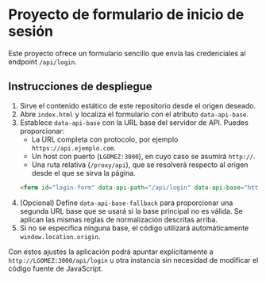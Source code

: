 # Proyecto de formulario de inicio de sesión

Este proyecto ofrece un formulario sencillo que envía las credenciales al endpoint `/api/login`.

## Instrucciones de despliegue

1. Sirve el contenido estático de este repositorio desde el origen deseado.
2. Abre `index.html` y localiza el formulario con el atributo `data-api-base`.
3. Establece `data-api-base` con la URL base del servidor de API. Puedes proporcionar:
   - La URL completa con protocolo, por ejemplo `https://api.ejemplo.com`.
   - Un host con puerto (`LGOMEZ:3000`), en cuyo caso se asumirá `http://`.
   - Una ruta relativa (`/proxy/api`), que se resolverá respecto al origen desde el que se sirva la página.
   ```html
   <form id="login-form" data-api-path="/api/login" data-api-base="http://LGOMEZ:3000">
   ```
4. (Opcional) Define `data-api-base-fallback` para proporcionar una segunda URL base que se usará si la base principal no es válida. Se aplican las mismas reglas de normalización descritas arriba.
5. Si no se especifica ninguna base, el código utilizará automáticamente `window.location.origin`.

Con estos ajustes la aplicación podrá apuntar explícitamente a `http://LGOMEZ:3000/api/login` u otra instancia sin necesidad de modificar el código fuente de JavaScript.
